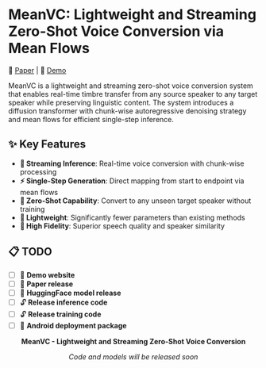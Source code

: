 # MeanVC: Lightweight and Streaming Zero-Shot Voice Conversion via Mean Flows

📑 [Paper](coming-soon) | 🎵 [Demo](coming-soon)

MeanVC is a lightweight and streaming zero-shot voice conversion system that enables real-time timbre transfer from any source speaker to any target speaker while preserving linguistic content. The system introduces a diffusion transformer with chunk-wise autoregressive denoising strategy and mean flows for efficient single-step inference.

## ✨ Key Features

- **🚀 Streaming Inference**: Real-time voice conversion with chunk-wise processing
- **⚡ Single-Step Generation**: Direct mapping from start to endpoint via mean flows
- **🎯 Zero-Shot Capability**: Convert to any unseen target speaker without training
- **💾 Lightweight**: Significantly fewer parameters than existing methods
- **🎵 High Fidelity**: Superior speech quality and speaker similarity


## 📋 TODO

- [ ] 🎵 **Demo website**
- [ ] 📝 **Paper release**
- [ ] 🤗 **HuggingFace model release**
- [ ] 🔓 **Release inference code**
- [ ] 🔓 **Release training code**
- [ ] 📱 **Android deployment package**

<div align="center">

**MeanVC - Lightweight and Streaming Zero-Shot Voice Conversion**

*Code and models will be released soon*

</div>